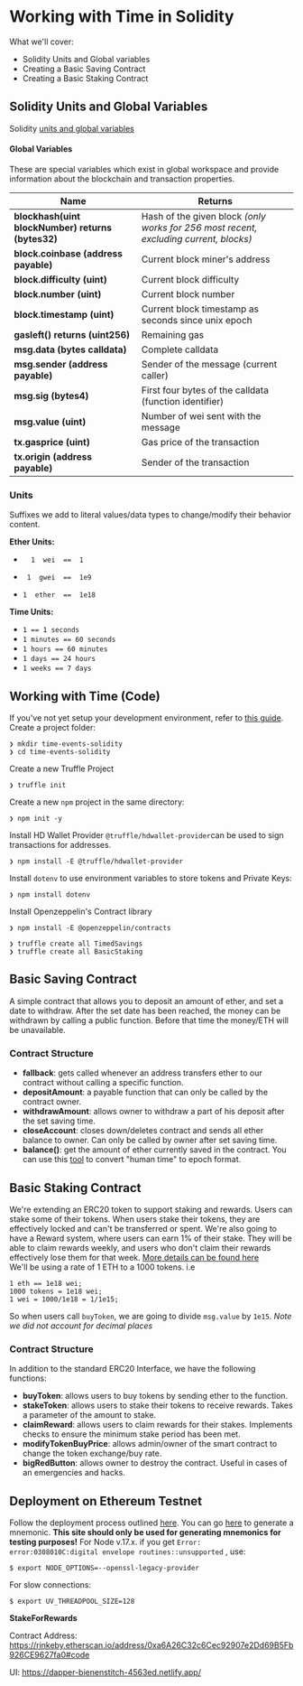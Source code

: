 # Working with Time in Solidity

What we'll cover:

- Solidity Units and Global variables
- Creating a Basic Saving Contract
- Creating a Basic Staking Contract

## Solidity Units and Global Variables

Solidity [units and global variables](https://docs.soliditylang.org/en/v0.8.13/units-and-global-variables.html)

#### Global Variables

These are special variables which exist in global workspace and provide information about the blockchain and transaction properties.

| Name                                              | Returns                                                                               |
| ------------------------------------------------- | ------------------------------------------------------------------------------------- |
| **blockhash(uint blockNumber) returns (bytes32)** | Hash of the given block _(only works for 256 most recent, excluding current, blocks)_ |
| **block.coinbase (address payable)**              | Current block miner's address                                                         |
| **block.difficulty (uint)**                       | Current block difficulty                                                              |
| **block.number (uint)**                           | Current block number                                                                  |
| **block.timestamp (uint)**                        | Current block timestamp as seconds since unix epoch                                   |
| **gasleft() returns (uint256)**                   | Remaining gas                                                                         |
| **msg.data (bytes calldata)**                     | Complete calldata                                                                     |
| **msg.sender (address payable)**                  | Sender of the message (current caller)                                                |
| **msg.sig (bytes4)**                              | First four bytes of the calldata (function identifier)                                |
| **msg.value (uint)**                              | Number of wei sent with the message                                                   |
| **tx.gasprice (uint)**                            | Gas price of the transaction                                                          |
| **tx.origin (address payable)**                   | Sender of the transaction                                                             |

### Units

Suffixes we add to literal values/data types to change/modify their behavior content.

**Ether Units:**

-       1  wei  ==  1
-      1  gwei  ==  1e9
-     1  ether  ==  1e18

**Time Units:**

- `1 == 1 seconds`
- `1 minutes == 60 seconds`
- `1 hours == 60 minutes`
- `1 days == 24 hours`
- `1 weeks == 7 days`

## Working with Time (Code)

If you've not yet setup your development environment, refer to [this guide](https://trufflesuite.com/docs/truffle/quickstart.html).
Create a project folder:

    ❯ mkdir time-events-solidity
    ❯ cd time-events-solidity

Create a new Truffle Project

    ❯ truffle init

Create a new `npm` project in the same directory:

    ❯ npm init -y

Install HD Wallet Provider
`@truffle/hdwallet-provider`can be used to sign transactions for addresses.

    ❯ npm install -E @truffle/hdwallet-provider

Install `dotenv` to use environment variables to store tokens and Private Keys:

    ❯ npm install dotenv

Install Openzeppelin's Contract library

    ❯ npm install -E @openzeppelin/contracts

    ❯ truffle create all TimedSavings
    ❯ truffle create all BasicStaking

## Basic Saving Contract

A simple contract that allows you to deposit an amount of ether, and set a date to withdraw. After the set date has been reached, the money can be withdrawn by calling a public function. Before that time the money/ETH will be unavailable.

### Contract Structure

- **fallback**: gets called whenever an address transfers ether to our contract without calling a specific function.
- **depositAmount**: a payable function that can only be called by the contract owner.
- **withdrawAmount**: allows owner to withdraw a part of his deposit after the set saving time.
- **closeAccount**: closes down/deletes contract and sends all ether balance to owner. Can only be called by owner after set saving time.
- **balance()**: get the amount of ether currently saved in the contract.
  You can use this [tool](https://www.epochconverter.com/) to convert "human time" to epoch format.

## Basic Staking Contract

We're extending an ERC20 token to support staking and rewards. Users can stake some of their tokens. When users stake their tokens, they are effectively locked and can't be transferred or spent. We're also going to have a Reward system, where users can earn 1% of their stake. They will be able to claim rewards weekly, and users who don't claim their rewards effectively lose them for that week.
[More details can be found here](https://blockgames.zuriboard.com/tutor/dashboard/task/7/submissions)  
We'll be using a rate of 1 ETH to a 1000 tokens. i.e

```
1 eth == 1e18 wei;
1000 tokens = 1e18 wei;
1 wei = 1000/1e18 = 1/1e15;
```

So when users call `buyToken`, we are going to divide `msg.value` by `1e15`. _Note we did not account for decimal places_

### Contract Structure

In addition to the standard ERC20 Interface, we have the following functions:

- **buyToken**: allows users to buy tokens by sending ether to the function.
- **stakeToken**: allows users to stake their tokens to receive rewards. Takes a parameter of the amount to stake.
- **claimReward**: allows users to claim rewards for their stakes. Implements checks to ensure the minimum stake period has been met.
- **modifyTokenBuyPrice**: allows admin/owner of the smart contract to change the token exchange/buy rate.
- **bigRedButton**: allows owner to destroy the contract. Useful in cases of an emergencies and hacks.

## Deployment on Ethereum Testnet

Follow the deployment process outlined [here](https://medium.com/coinmonks/5-minute-guide-to-deploying-smart-contracts-with-truffle-and-ropsten-b3e30d5ee1e).
You can go [here](https://iancoleman.io/bip39/) to generate a mnemonic. **This site should only be used for generating mnemonics for testing purposes!**
For Node v.17.x. if you get `Error: error:0308010C:digital envelope routines::unsupported` , use:

    $ export NODE_OPTIONS=--openssl-legacy-provider

For slow connections:

    $ export UV_THREADPOOL_SIZE=128

**StakeForRewards**

Contract Address: https://rinkeby.etherscan.io/address/0xa6A26C32c6Cec92907e2Dd69B5Fb926CE9627fa0#code

UI: https://dapper-bienenstitch-4563ed.netlify.app/

